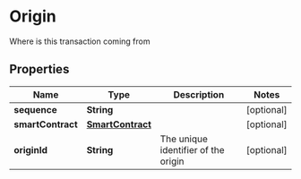 

# Origin

Where is this transaction coming from

## Properties

Name | Type | Description | Notes
------------ | ------------- | ------------- | -------------
**sequence** | **String** |  |  [optional]
**smartContract** | [**SmartContract**](SmartContract.md) |  |  [optional]
**originId** | **String** | The unique identifier of the origin |  [optional]



